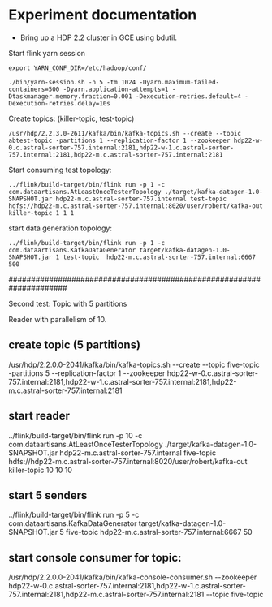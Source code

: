 # Experiment documentation

- Bring up a HDP 2.2 cluster in GCE using bdutil.



Start flink yarn session

```
export YARN_CONF_DIR=/etc/hadoop/conf/

./bin/yarn-session.sh -n 5 -tm 1024 -Dyarn.maximum-failed-containers=500 -Dyarn.application-attempts=1 -Dtaskmanager.memory.fraction=0.001 -Dexecution-retries.default=4 -Dexecution-retries.delay=10s

```

Create topics: (killer-topic, test-topic)
```
/usr/hdp/2.2.3.0-2611/kafka/bin/kafka-topics.sh --create --topic abtest-topic -partitions 1 --replication-factor 1 --zookeeper hdp22-w-0.c.astral-sorter-757.internal:2181,hdp22-w-1.c.astral-sorter-757.internal:2181,hdp22-m.c.astral-sorter-757.internal:2181

```


Start consuming test topology:
```
../flink/build-target/bin/flink run -p 1 -c com.dataartisans.AtLeastOnceTesterTopology ./target/kafka-datagen-1.0-SNAPSHOT.jar hdp22-m.c.astral-sorter-757.internal test-topic hdfs://hdp22-m.c.astral-sorter-757.internal:8020/user/robert/kafka-out killer-topic 1 1 1
```

start data generation topology:

```
../flink/build-target/bin/flink run -p 1 -c com.dataartisans.KafkaDataGenerator target/kafka-datagen-1.0-SNAPSHOT.jar 1 test-topic  hdp22-m.c.astral-sorter-757.internal:6667 500
```


#####################################################################

Second test:
Topic with 5 partitions

Reader with parallelism of 10.

## create topic (5 partitions)
/usr/hdp/2.2.0.0-2041/kafka/bin/kafka-topics.sh --create --topic five-topic -partitions 5 --replication-factor 1 --zookeeper hdp22-w-0.c.astral-sorter-757.internal:2181,hdp22-w-1.c.astral-sorter-757.internal:2181,hdp22-m.c.astral-sorter-757.internal:2181


## start reader
../flink/build-target/bin/flink run -p 10 -c com.dataartisans.AtLeastOnceTesterTopology ./target/kafka-datagen-1.0-SNAPSHOT.jar hdp22-m.c.astral-sorter-757.internal five-topic hdfs://hdp22-m.c.astral-sorter-757.internal:8020/user/robert/kafka-out killer-topic 10 10 10

## start 5 senders

../flink/build-target/bin/flink run -p 5 -c com.dataartisans.KafkaDataGenerator target/kafka-datagen-1.0-SNAPSHOT.jar 5 five-topic  hdp22-m.c.astral-sorter-757.internal:6667 50


## start console consumer for topic:
/usr/hdp/2.2.0.0-2041/kafka/bin/kafka-console-consumer.sh --zookeeper hdp22-w-0.c.astral-sorter-757.internal:2181,hdp22-w-1.c.astral-sorter-757.internal:2181,hdp22-m.c.astral-sorter-757.internal:2181 --topic five-topic
